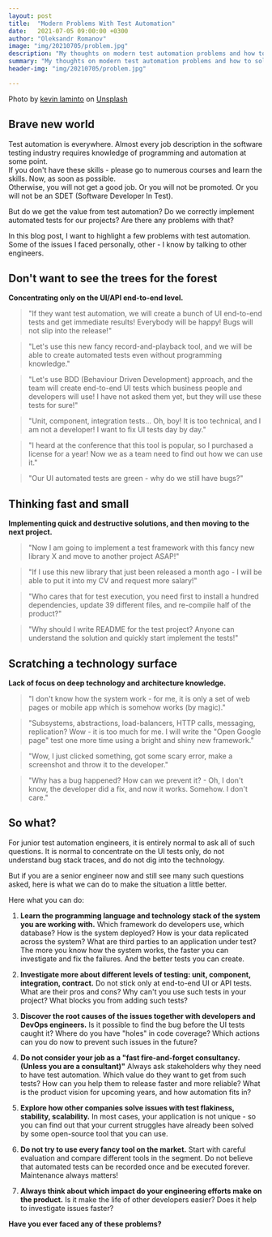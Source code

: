 ```yaml
---
layout: post
title:  "Modern Problems With Test Automation"
date:   2021-07-05 09:00:00 +0300
author: "Oleksandr Romanov"
image: "img/20210705/problem.jpg"
description: "My thoughts on modern test automation problems and how to solve them"
summary: "My thoughts on modern test automation problems and how to solve them"
header-img: "img/20210705/problem.jpg"

---
```


Photo by <a href="https://unsplash.com/@kxvn_lx?utm_source=unsplash&utm_medium=referral&utm_content=creditCopyText">kevin laminto</a> on <a href="https://unsplash.com/s/photos/cyberpunk?utm_source=unsplash&utm_medium=referral&utm_content=creditCopyText">Unsplash</a>

## Brave new world  

Test automation is everywhere. Almost every job description in the software testing industry requires knowledge of programming and automation at some point.  
If you don't have these skills - please go to numerous courses and learn the skills. Now, as soon as possible.  
Otherwise, you will not get a good job. Or you will not be promoted. Or you will not be an SDET (Software Developer In Test).  

But do we get the value from test automation? Do we correctly implement automated tests for our projects? Are there any problems with that?  

In this blog post, I want to highlight a few problems with test automation. Some of the issues I faced personally, other - I know by talking to other engineers.  
 
## Don't want to see the trees for the forest  

**Concentrating only on the UI/API end-to-end level.**

>"If they want test automation, we will create a bunch of UI end-to-end tests and get immediate results! Everybody will be happy! Bugs will not slip into the release!"  

>"Let's use this new fancy record-and-playback tool, and we will be able to create automated tests even without programming knowledge."  

>"Let's use BDD (Behaviour Driven Development) approach, and the team will create end-to-end UI tests which business people and developers will use! I have not asked them yet, but they will use these tests for sure!"  

>"Unit, component, integration tests... Oh, boy! It is too technical, and I am not a developer! I want to fix UI tests day by day."  

>"I heard at the conference that this tool is popular, so I purchased a license for a year! Now we as a team need to find out how we can use it."  

>"Our UI automated tests are green - why do we still have bugs?"
 
## Thinking fast and small  

**Implementing quick and destructive solutions, and then moving to the next project.**  

>"Now I am going to implement a test framework with this fancy new library X and move to another project ASAP!"  

>"If I use this new library that just been released a month ago - I will be able to put it into my CV and request more salary!"  

>"Who cares that for test execution, you need first to install a hundred dependencies, update 39 different files, and re-compile half of the product?"  

>"Why should I write README for the test project? Anyone can understand the solution and quickly start implement the tests!"  

## Scratching a technology surface  

**Lack of focus on deep technology and architecture knowledge.** 

>"I don't know how the system work - for me, it is only a set of web pages or mobile app which is somehow works (by magic)."  

>"Subsystems, abstractions, load-balancers, HTTP calls, messaging, replication? Wow - it is too much for me. I will write the "Open Google page" test one more time using a bright and shiny new framework."  

>"Wow, I just clicked something, got some scary error, make a screenshot and throw it to the developer."  

>"Why has a bug happened? How can we prevent it? - Oh, I don't know, the developer did a fix, and now it works. Somehow. I don't care."  

## So what?  

For junior test automation engineers, it is entirely normal to ask all of such questions. It is normal to concentrate on the UI tests only, do not understand bug stack traces, and do not dig into the technology.  

But if you are a senior engineer now and still see many such questions asked, here is what we can do to make the situation a little better.  

Here what you can do:
1. **Learn the programming language and technology stack of the system you are working with.** Which framework do developers use, which database? How is the system deployed? How is your data replicated across the system? What are third parties to an application under test? The more you know how the system works, the faster you can investigate and fix the failures. And the better tests you can create.  

2. **Investigate more about different levels of testing: unit, component, integration, contract.** Do not stick only at end-to-end UI or API tests. What are their pros and cons? Why can't you use such tests in your project? What blocks you from adding such tests?  

3. **Discover the root causes of the issues together with developers and DevOps engineers.** Is it possible to find the bug before the UI tests caught it? Where do you have "holes" in code coverage? Which actions can you do now to prevent such issues in the future?  

4. **Do not consider your job as a "fast fire-and-forget consultancy. (Unless you are a consultant)"** Always ask stakeholders why they need to have test automation. Which value do they want to get from such tests? How can you help them to release faster and more reliable? What is the product vision for upcoming years, and how automation fits in?  

5. **Explore how other companies solve issues with test flakiness, stability, scalability.** In most cases, your application is not unique - so you can find out that your current struggles have already been solved by some open-source tool that you can use.  

6. **Do not try to use every fancy tool on the market.** Start with careful evaluation and compare different tools in the segment. Do not believe that automated tests can be recorded once and be executed forever. Maintenance always matters!  

7. **Always think about which impact do your engineering efforts make on the product.** Is it make the life of other developers easier? Does it help to investigate issues faster?   

**Have you ever faced any of these problems?**
